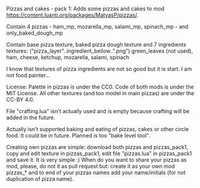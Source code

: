 Pizzas and cakes - pack 1:
 Adds some pizzas and cakes to mod https://content.luanti.org/packages/MatyasP/pizzas/.

Contain 4 pizzas - ham_mp, mozarella_mp, salami_mp, spinach_mp - and only_baked_dough_mp

Contain base pizza texture, baked pizza dough texture and 7 ingredients textures: ("pizza_layer"..ingredient_bellow..".png")
 green_leaves (not used), ham, cheese, ketchup, mozarella, salami, spinach
 
I know that textures of pizza ingredients are not so good but it is start. I am not food painter...

License:
 Palette in pizzas is under the CC0. Code of both mods is under the MIT License.
 All other textures (and too model in main pizzas) are under the CC-BY 4.0.

File "crafting.lua" isn't actually used and is empty because crafting will be added in the future.

Actually isn't supported baking and eating of pizzas, cakes or other circle food. It could be in future. Planned is too "bake level tool".

Creating own pizzas are simple: download both pizzas and pizzas_pack1, copy and edit texture in pizzas_pack1, edit file "pizzas.lua" in pizzas_pack1 and save it.
 It is very simple :)
 When do you want to share your pizzas as mod, please, do not it as pull request but:
 create it as your own mod pizzas_* and to end of your pizzas names add your name/initials (for not duplication of pizza name).
